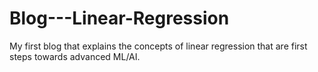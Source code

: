 # Blog---Linear-Regression
My first blog that explains the concepts of linear regression that are first steps towards advanced ML/AI.
